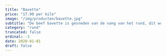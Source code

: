 ```yaml
---
title: "Bavette"
price: "17.90 per kilo"
image: "/img/producten/bavette.jpg"
subtitle: "De beef bavette is gesneden van de vang van het rund, dit wordt ook wel werkvlees genoemd en dat heeft de naam erg mals te zijn. Het vlees is grover van structuur maar zeer mals en krachtig van smaak."
category: "rund"
truncated: false
ordinal: -3
date: 2020-01-01
draft: false
---
```



